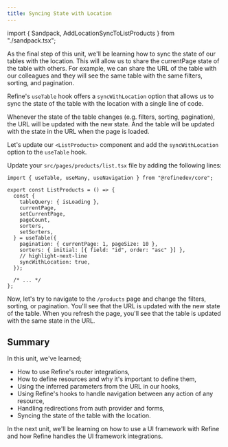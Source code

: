 ```yaml
---
title: Syncing State with Location
---
```


import { Sandpack, AddLocationSyncToListProducts } from "./sandpack.tsx";

<Sandpack>

As the final step of this unit, we'll be learning how to sync the state of our tables with the location. This will allow us to share the currentPage state of the table with others. For example, we can share the URL of the table with our colleagues and they will see the same table with the same filters, sorting, and pagination.

Refine's `useTable` hook offers a `syncWithLocation` option that allows us to sync the state of the table with the location with a single line of code.

Whenever the state of the table changes (e.g. filters, sorting, pagination), the URL will be updated with the new state. And the table will be updated with the state in the URL when the page is loaded.

Let's update our `<ListProducts>` component and add the `syncWithLocation` option to the `useTable` hook.

Update your `src/pages/products/list.tsx` file by adding the following lines:

```tsx title="src/pages/products/list.tsx"
import { useTable, useMany, useNavigation } from "@refinedev/core";

export const ListProducts = () => {
  const {
    tableQuery: { isLoading },
    currentPage,
    setCurrentPage,
    pageCount,
    sorters,
    setSorters,
  } = useTable({
    pagination: { currentPage: 1, pageSize: 10 },
    sorters: { initial: [{ field: "id", order: "asc" }] },
    // highlight-next-line
    syncWithLocation: true,
  });

  /* ... */
};
```

<AddLocationSyncToListProducts />

Now, let's try to navigate to the `/products` page and change the filters, sorting, or pagination. You'll see that the URL is updated with the new state of the table. When you refresh the page, you'll see that the table is updated with the same state in the URL.

## Summary

In this unit, we've learned;

- How to use Refine's router integrations,
- How to define resources and why it's important to define them,
- Using the inferred parameters from the URL in our hooks,
- Using Refine's hooks to handle navigation between any action of any resource,
- Handling redirections from auth provider and forms,
- Syncing the state of the table with the location.

In the next unit, we'll be learning on how to use a UI framework with Refine and how Refine handles the UI framework integrations.

</Sandpack>
